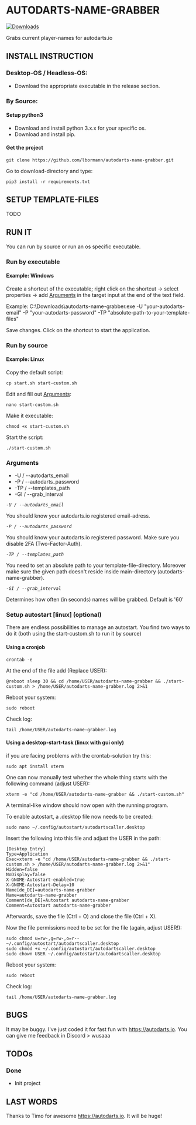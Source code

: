 # AUTODARTS-NAME-GRABBER
[![Downloads](https://img.shields.io/github/downloads/lbormann/autodarts-name-grabber/total.svg)](https://github.com/lbormann/autodarts-name-grabber/releases/latest)


Grabs current player-names for autodarts.io


## INSTALL INSTRUCTION


### Desktop-OS / Headless-OS:

- Download the appropriate executable in the release section.


### By Source:

#### Setup python3

- Download and install python 3.x.x for your specific os.
- Download and install pip.


#### Get the project

    git clone https://github.com/lbormann/autodarts-name-grabber.git

Go to download-directory and type:

    pip3 install -r requirements.txt






## SETUP TEMPLATE-FILES

TODO



## RUN IT

You can run by source or run an os specific executable.


### Run by executable

#### Example: Windows 

Create a shortcut of the executable; right click on the shortcut -> select properties -> add [Arguments](#Arguments) in the target input at the end of the text field.

Example: C:\Downloads\autodarts-name-grabber.exe -U "your-autodarts-email" -P "your-autodarts-password" -TP "absolute-path-to-your-template-files"

Save changes.
Click on the shortcut to start the application.


### Run by source

#### Example: Linux

Copy the default script:

    cp start.sh start-custom.sh

Edit and fill out [Arguments](#Arguments):

    nano start-custom.sh

Make it executable:

    chmod +x start-custom.sh

Start the script:

    ./start-custom.sh



### Arguments

- -U / --autodarts_email
- -P / --autodarts_password
- -TP / --templates_path
- -GI / --grab_interval



*`-U / --autodarts_email`*

You should know your autodarts.io registered email-adress.

*`-P / --autodarts_password`*

You should know your autodarts.io registered password. Make sure you disable 2FA (Two-Factor-Auth).

*`-TP / --templates_path`*

You need to set an absolute path to your template-file-directory. Moreover make sure the given path doesn't reside inside main-directory (autodarts-name-grabber).

*`-GI / --grab_interval`*

Determines how often (in seconds) names will be grabbed. Default is '60'





### Setup autostart [linux] (optional)

There are endless possibilities to manage an autostart. You find two ways to do it (both using the start-custom.sh to run it by source)

#### Using a cronjob

    crontab -e

At the end of the file add (Replace USER):

    @reboot sleep 30 && cd /home/USER/autodarts-name-grabber && ./start-custom.sh > /home/USER/autodarts-name-grabber.log 2>&1

Reboot your system:

    sudo reboot

Check log:

    tail /home/USER/autodarts-name-grabber.log




#### Using a desktop-start-task (linux with gui only)

if you are facing problems with the crontab-solution try this:

    sudo apt install xterm

One can now manually test whether the whole thing starts with the following command (adjust USER):

    xterm -e "cd /home/USER/autodarts-name-grabber && ./start-custom.sh"

A terminal-like window should now open with the running program.

To enable autostart, a .desktop file now needs to be created:

    sudo nano ~/.config/autostart/autodartscaller.desktop

Insert the following into this file and adjust the USER in the path:

    [Desktop Entry]
    Type=Application
    Exec=xterm -e "cd /home/USER/autodarts-name-grabber && ./start-custom.sh > /home/USER/autodarts-name-grabber.log 2>&1"
    Hidden=false
    NoDisplay=false
    X-GNOME-Autostart-enabled=true
    X-GNOME-Autostart-Delay=10
    Name[de_DE]=autodarts-name-grabber
    Name=autodarts-name-grabber
    Comment[de_DE]=Autostart autodarts-name-grabber
    Comment=Autostart autodarts-name-grabber

Afterwards, save the file (Ctrl + O) and close the file (Ctrl + X).

Now the file permissions need to be set for the file (again, adjust USER!):

    sudo chmod u=rw-,g=rw-,o=r-- ~/.config/autostart/autodartscaller.desktop
    sudo chmod +x ~/.config/autostart/autodartscaller.desktop
    sudo chown USER ~/.config/autostart/autodartscaller.desktop

Reboot your system:

    sudo reboot

Check log:

    tail /home/USER/autodarts-name-grabber.log





## BUGS

It may be buggy. I've just coded it for fast fun with https://autodarts.io. You can give me feedback in Discord > wusaaa


## TODOs

### Done

- Init project



## LAST WORDS

Thanks to Timo for awesome https://autodarts.io. It will be huge!

